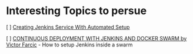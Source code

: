 # Interesting Topics to persue  

[ ] [Creating Jenkins Service With Automated Setup](https://github.com/vfarcic/vfarcic.github.io/blob/master/articles/uber-jenkins.md#creating-jenkins-service-with-automated-setup)  

[ ] [CONTINUOUS DEPLOYMENT WITH JENKINS AND DOCKER SWARM by Victor Farcic](http://vfarcic.github.io/jenkins-swarm/#/cover) - How to setup Jenkins inside a swarm  
